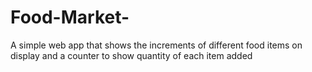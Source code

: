 # Food-Market-
A simple web app that shows the increments of different food items on display and a counter to show quantity of each item added
